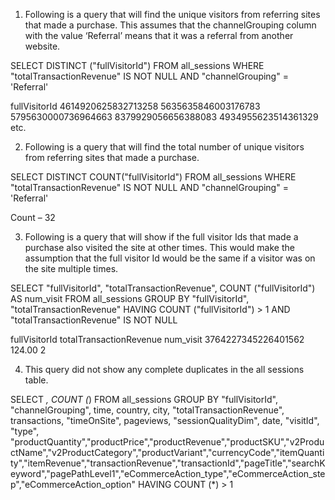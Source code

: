 1.	Following is a query that will find the unique visitors from referring sites that made a purchase.  This assumes that the channelGrouping column with the value ‘Referral’ means that it was a referral from another website.
   
SELECT DISTINCT ("fullVisitorId")
FROM all_sessions
WHERE "totalTransactionRevenue" IS NOT NULL
AND "channelGrouping" = 'Referral'

fullVisitorId
4614920625832713258
5635635846003176783
5795630000736964663
8379929056656388083
4934955623514361329
etc.

 2.   Following is a query that will find the total number of unique visitors from referring sites that made a purchase.
    
SELECT DISTINCT COUNT("fullVisitorId")
FROM all_sessions
WHERE "totalTransactionRevenue" IS NOT NULL
AND "channelGrouping" = 'Referral'

Count – 32

3.	Following is a query that will show if the full visitor Ids that made a purchase also visited the site at other times. This would make the assumption that the full visitor Id would be the same if a visitor was on the site multiple times.

SELECT "fullVisitorId", "totalTransactionRevenue", COUNT ("fullVisitorId") AS num_visit
FROM all_sessions
GROUP BY "fullVisitorId", "totalTransactionRevenue"
HAVING COUNT ("fullVisitorId") > 1
AND "totalTransactionRevenue" IS NOT NULL

fullVisitorId			totalTransactionRevenue	num_visit
3764227345226401562		124.00				2


4.	This query did not show any complete  duplicates in the all sessions table.

SELECT *, COUNT (*)
FROM all_sessions
GROUP BY "fullVisitorId", "channelGrouping", time, country, city, "totalTransactionRevenue", transactions, "timeOnSite", pageviews, "sessionQualityDim", date, "visitId", "type", "productQuantity","productPrice","productRevenue","productSKU","v2ProductName","v2ProductCategory","productVariant","currencyCode","itemQuantity","itemRevenue","transactionRevenue","transactionId","pageTitle","searchKeyword","pagePathLevel1","eCommerceAction_type","eCommerceAction_step","eCommerceAction_option"
HAVING COUNT (*) > 1

